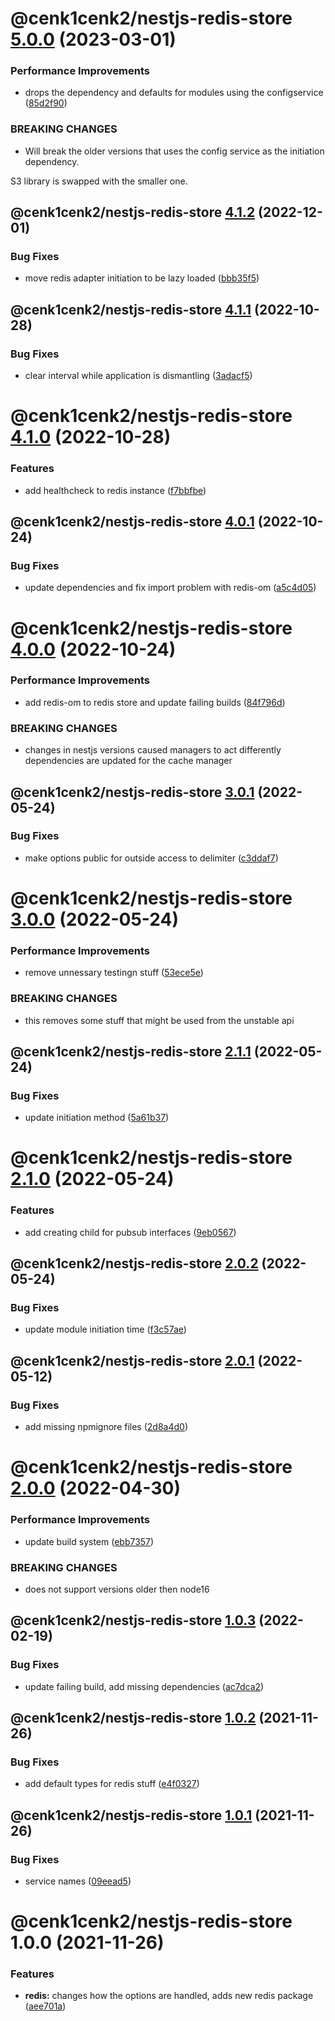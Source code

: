 # @cenk1cenk2/nestjs-redis-store [5.0.0](https://github.com/cenk1cenk2/nestjs-tools/compare/@cenk1cenk2/nestjs-redis-store@4.1.2...@cenk1cenk2/nestjs-redis-store@5.0.0) (2023-03-01)


### Performance Improvements

* drops the dependency and defaults for modules using the configservice ([85d2f90](https://github.com/cenk1cenk2/nestjs-tools/commit/85d2f90e65ed18dd24947dc7c9623594d22da4dd))


### BREAKING CHANGES

* Will break the older versions that uses the config service as the
initiation dependency.

S3 library is swapped with the smaller one.

## @cenk1cenk2/nestjs-redis-store [4.1.2](https://github.com/cenk1cenk2/nestjs-tools/compare/@cenk1cenk2/nestjs-redis-store@4.1.1...@cenk1cenk2/nestjs-redis-store@4.1.2) (2022-12-01)

### Bug Fixes

- move redis adapter initiation to be lazy loaded ([bbb35f5](https://github.com/cenk1cenk2/nestjs-tools/commit/bbb35f50c8b7e42d7b3d08d611188f3ca1f9e696))

## @cenk1cenk2/nestjs-redis-store [4.1.1](https://github.com/cenk1cenk2/nestjs-tools/compare/@cenk1cenk2/nestjs-redis-store@4.1.0...@cenk1cenk2/nestjs-redis-store@4.1.1) (2022-10-28)

### Bug Fixes

- clear interval while application is dismantling ([3adacf5](https://github.com/cenk1cenk2/nestjs-tools/commit/3adacf5b4925de1c0f0214899ed513dea64b8275))

# @cenk1cenk2/nestjs-redis-store [4.1.0](https://github.com/cenk1cenk2/nestjs-tools/compare/@cenk1cenk2/nestjs-redis-store@4.0.1...@cenk1cenk2/nestjs-redis-store@4.1.0) (2022-10-28)

### Features

- add healthcheck to redis instance ([f7bbfbe](https://github.com/cenk1cenk2/nestjs-tools/commit/f7bbfbe22f2873409867666f438447446d71203c))

## @cenk1cenk2/nestjs-redis-store [4.0.1](https://github.com/cenk1cenk2/nestjs-tools/compare/@cenk1cenk2/nestjs-redis-store@4.0.0...@cenk1cenk2/nestjs-redis-store@4.0.1) (2022-10-24)

### Bug Fixes

- update dependencies and fix import problem with redis-om ([a5c4d05](https://github.com/cenk1cenk2/nestjs-tools/commit/a5c4d05c836dadaeef4106ce19ac7c10d1dfbb12))

# @cenk1cenk2/nestjs-redis-store [4.0.0](https://github.com/cenk1cenk2/nestjs-tools/compare/@cenk1cenk2/nestjs-redis-store@3.0.1...@cenk1cenk2/nestjs-redis-store@4.0.0) (2022-10-24)

### Performance Improvements

- add redis-om to redis store and update failing builds ([84f796d](https://github.com/cenk1cenk2/nestjs-tools/commit/84f796d6e7043975209643d4d6f8411381511e8c))

### BREAKING CHANGES

- changes in nestjs versions caused managers to act differently dependencies are updated for the cache manager

## @cenk1cenk2/nestjs-redis-store [3.0.1](https://github.com/cenk1cenk2/nestjs-tools/compare/@cenk1cenk2/nestjs-redis-store@3.0.0...@cenk1cenk2/nestjs-redis-store@3.0.1) (2022-05-24)

### Bug Fixes

- make options public for outside access to delimiter ([c3ddaf7](https://github.com/cenk1cenk2/nestjs-tools/commit/c3ddaf7182234e63b4a6a5b19a5b19f27d868af7))

# @cenk1cenk2/nestjs-redis-store [3.0.0](https://github.com/cenk1cenk2/nestjs-tools/compare/@cenk1cenk2/nestjs-redis-store@2.1.1...@cenk1cenk2/nestjs-redis-store@3.0.0) (2022-05-24)

### Performance Improvements

- remove unnessary testingn stuff ([53ece5e](https://github.com/cenk1cenk2/nestjs-tools/commit/53ece5efe84880fed48e9624e001772a76aa61ce))

### BREAKING CHANGES

- this removes some stuff that might be used from the unstable api

## @cenk1cenk2/nestjs-redis-store [2.1.1](https://github.com/cenk1cenk2/nestjs-tools/compare/@cenk1cenk2/nestjs-redis-store@2.1.0...@cenk1cenk2/nestjs-redis-store@2.1.1) (2022-05-24)

### Bug Fixes

- update initiation method ([5a61b37](https://github.com/cenk1cenk2/nestjs-tools/commit/5a61b374d129108421d1c2d728e648d862dce131))

# @cenk1cenk2/nestjs-redis-store [2.1.0](https://github.com/cenk1cenk2/nestjs-tools/compare/@cenk1cenk2/nestjs-redis-store@2.0.2...@cenk1cenk2/nestjs-redis-store@2.1.0) (2022-05-24)

### Features

- add creating child for pubsub interfaces ([9eb0567](https://github.com/cenk1cenk2/nestjs-tools/commit/9eb05677467d450871b24bf6f7fc1c37db9b9c15))

## @cenk1cenk2/nestjs-redis-store [2.0.2](https://github.com/cenk1cenk2/nestjs-tools/compare/@cenk1cenk2/nestjs-redis-store@2.0.1...@cenk1cenk2/nestjs-redis-store@2.0.2) (2022-05-24)

### Bug Fixes

- update module initiation time ([f3c57ae](https://github.com/cenk1cenk2/nestjs-tools/commit/f3c57ae2bffa4ff285dba606b68e3e53cfc504bd))

## @cenk1cenk2/nestjs-redis-store [2.0.1](https://github.com/cenk1cenk2/nestjs-tools/compare/@cenk1cenk2/nestjs-redis-store@2.0.0...@cenk1cenk2/nestjs-redis-store@2.0.1) (2022-05-12)

### Bug Fixes

- add missing npmignore files ([2d8a4d0](https://github.com/cenk1cenk2/nestjs-tools/commit/2d8a4d0ed98c1261911628a446ec85666dd8290f))

# @cenk1cenk2/nestjs-redis-store [2.0.0](https://github.com/cenk1cenk2/nestjs-tools/compare/@cenk1cenk2/nestjs-redis-store@1.0.3...@cenk1cenk2/nestjs-redis-store@2.0.0) (2022-04-30)

### Performance Improvements

- update build system ([ebb7357](https://github.com/cenk1cenk2/nestjs-tools/commit/ebb7357b5cc3f6043e5171c8e3a883d723c294d8))

### BREAKING CHANGES

- does not support versions older then node16

## @cenk1cenk2/nestjs-redis-store [1.0.3](https://github.com/cenk1cenk2/nestjs-tools/compare/@cenk1cenk2/nestjs-redis-store@1.0.2...@cenk1cenk2/nestjs-redis-store@1.0.3) (2022-02-19)

### Bug Fixes

- update failing build, add missing dependencies ([ac7dca2](https://github.com/cenk1cenk2/nestjs-tools/commit/ac7dca229dfa99b19fd825d89687f7219950d37f))

## @cenk1cenk2/nestjs-redis-store [1.0.2](https://github.com/cenk1cenk2/nestjs-tools/compare/@cenk1cenk2/nestjs-redis-store@1.0.1...@cenk1cenk2/nestjs-redis-store@1.0.2) (2021-11-26)

### Bug Fixes

- add default types for redis stuff ([e4f0327](https://github.com/cenk1cenk2/nestjs-tools/commit/e4f0327ffcffc5f267adee364eae65b2084219c1))

## @cenk1cenk2/nestjs-redis-store [1.0.1](https://github.com/cenk1cenk2/nestjs-tools/compare/@cenk1cenk2/nestjs-redis-store@1.0.0...@cenk1cenk2/nestjs-redis-store@1.0.1) (2021-11-26)

### Bug Fixes

- service names ([09eead5](https://github.com/cenk1cenk2/nestjs-tools/commit/09eead5c581bce026d33b39a3da4de2c977b244c))

# @cenk1cenk2/nestjs-redis-store 1.0.0 (2021-11-26)

### Features

- **redis:** changes how the options are handled, adds new redis package ([aee701a](https://github.com/cenk1cenk2/nestjs-tools/commit/aee701a52d5891728be4acd9e2e5e6d5bece1417))
